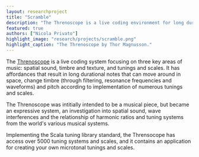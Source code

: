 ```yaml
---
layout: researchproject
title: "Scramble"
description: "The Threnoscope is a live coding environment for long durations."
featured: true
authors: ["Nicola Privato"]
highlight_image: "research/projects/scramble.png"
highlight_caption: "The Threnoscope by Thor Magnusson."
---
```


The <a href="https://thormagnusson.github.io/threnoscope/" title="Threnoscope">Threnoscope</a> is a live coding system focusing on three key areas of music: spatial sound, timbre and texture, and tunings and scales. It has affordances that result in long durational notes that can move around in space, change timbre (through filtering, resonance frequencies and waveforms) and pitch according to implementation of numerous tunings and scales.

The Threnoscope was intitially intended to be a musical piece, but became an expressive system, an investigation into spatial sound, wave interferences and the relationship of harmonic ratios and tuning systems from the world's various musical systems.

Implementing the Scala tuning library standard, the Thrensocope has access over 5000 tuning systems and scales, and it contains an application for creating your own microtonal tunings and scales.

